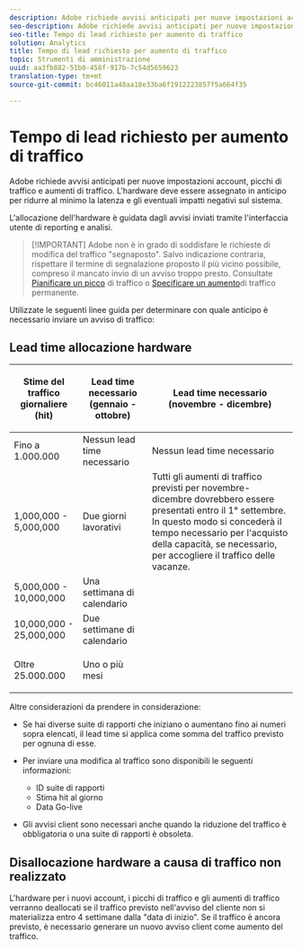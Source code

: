 ```yaml
---
description: Adobe richiede avvisi anticipati per nuove impostazioni account, picchi di traffico e aumenti di traffico. L'hardware deve essere assegnato in anticipo per ridurre al minimo la latenza e gli eventuali impatti negativi sul sistema.
seo-description: Adobe richiede avvisi anticipati per nuove impostazioni account, picchi di traffico e aumenti di traffico. L'hardware deve essere assegnato in anticipo per ridurre al minimo la latenza e gli eventuali impatti negativi sul sistema.
seo-title: Tempo di lead richiesto per aumento di traffico
solution: Analytics
title: Tempo di lead richiesto per aumento di traffico
topic: Strumenti di amministrazione
uuid: aa3fb882-51b0-458f-917b-7c54d5659623
translation-type: tm+mt
source-git-commit: bc46011a48aa18e33ba6f1912223857f5a664f35

---
```



# Tempo di lead richiesto per aumento di traffico

Adobe richiede avvisi anticipati per nuove impostazioni account, picchi di traffico e aumenti di traffico. L'hardware deve essere assegnato in anticipo per ridurre al minimo la latenza e gli eventuali impatti negativi sul sistema.

L'allocazione dell'hardware è guidata dagli avvisi inviati tramite l'interfaccia utente di reporting e analisi.

> [!IMPORTANT] Adobe non è in grado di soddisfare le richieste di modifica del traffico "segnaposto". Salvo indicazione contraria, rispettare il termine di segnalazione proposto il più vicino possibile, compreso il mancato invio di un avviso troppo presto. Consultate [Pianificare un picco](/help/admin/c-traffic-management/t-traffic-schedule-spike.md) di traffico o [Specificare un aumento](/help/admin/c-traffic-management/t-traffic-permanent.md)di traffico permanente.

Utilizzate le seguenti linee guida per determinare con quale anticipo è necessario inviare un avviso di traffico:

## Lead time allocazione hardware

<table id="table_A67CC3B164F740088797BD8913244E47">
 <thead>
  <tr>
   <th colname="col1" class="entry"> Stime del traffico giornaliere (hit) </th>
   <th colname="col2" class="entry"> <p>Lead time necessario (gennaio - ottobre) </p> </th>
   <th colname="col3" class="entry"> <p>Lead time necessario (novembre - dicembre) </p> </th>
  </tr>
 </thead>
 <tbody>
  <tr>
   <td colname="col1"> Fino a 1.000.000 </td>
   <td colname="col2"> Nessun lead time necessario </td>
   <td colname="col3"> Nessun lead time necessario </td>
  </tr>
  <tr>
   <td colname="col1"> 1,000,000 - 5,000,000 </td>
   <td colname="col2"> Due giorni lavorativi </td>
   <td colname="col3" morerows="3"> Tutti gli aumenti di traffico previsti per novembre-dicembre dovrebbero essere presentati entro il 1° settembre. In questo modo si concederà il tempo necessario per l'acquisto della capacità, se necessario, per accogliere il traffico delle vacanze. </td>
  </tr>
  <tr>
   <td colname="col1"> 5,000,000 - 10,000,000 </td>
   <td colname="col2"> Una settimana di calendario </td>
  </tr>
  <tr>
   <td colname="col1"> 10,000,000 - 25,000,000 </td>
   <td colname="col2"> Due settimane di calendario </td>
  </tr>
  <tr>
   <td colname="col1"> <p>Oltre 25.000.000 </p> </td>
   <td colname="col2"> Uno o più mesi </td>
  </tr>
 </tbody>
</table>

Altre considerazioni da prendere in considerazione:

* Se hai diverse suite di rapporti che iniziano o aumentano fino ai numeri sopra elencati, il lead time si applica come somma del traffico previsto per ognuna di esse.
* Per inviare una modifica al traffico sono disponibili le seguenti informazioni:

   * ID suite di rapporti
   * Stima hit al giorno
   * Data Go-live

* Gli avvisi client sono necessari anche quando la riduzione del traffico è obbligatoria o una suite di rapporti è obsoleta.

## Disallocazione hardware a causa di traffico non realizzato

L'hardware per i nuovi account, i picchi di traffico e gli aumenti di traffico verranno deallocati se il traffico previsto nell'avviso del cliente non si materializza entro 4 settimane dalla "data di inizio". Se il traffico è ancora previsto, è necessario generare un nuovo avviso client come aumento del traffico.
